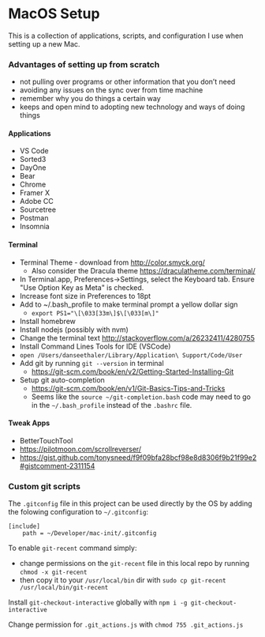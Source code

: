 # MacOS Setup

This is a collection of applications, scripts, and configuration I use when setting up a new Mac.

### Advantages of setting up from scratch

- not pulling over programs or other information that you don’t need
- avoiding any issues on the sync over from time machine
- remember why you do things a certain way
- keeps and open mind to adopting new technology and ways of doing things

#### Applications

- VS Code
- Sorted3
- DayOne
- Bear
- Chrome
- Framer X
- Adobe CC
- Sourcetree
- Postman
- Insomnia

#### Terminal

- Terminal Theme - download from http://color.smyck.org/
  - Also consider the Dracula theme https://draculatheme.com/terminal/
- In Terminal.app, Preferences->Settings, select the Keyboard tab. Ensure "Use
  Option Key as Meta" is checked.
- Increase font size in Preferences to 18pt
- Add to ~/.bash_profile to make terminal prompt a yellow dollar sign
  - `export PS1="\[\033[33m\]$\[\033[m\]"`
- Install homebrew
- Install nodejs (possibly with nvm)
- Change the terminal text http://stackoverflow.com/a/26232411/4280755
- Install Command Lines Tools for IDE (VSCode)
- `open /Users/danseethaler/Library/Application\ Support/Code/User`
- Add git by running `git --version` in terminal
  - https://git-scm.com/book/en/v2/Getting-Started-Installing-Git
- Setup git auto-completion
  - https://git-scm.com/book/en/v1/Git-Basics-Tips-and-Tricks
  - Seems like the `source ~/git-completion.bash` code may need to go in the `~/.bash_profile` instead of the `.bashrc` file.

#### Tweak Apps

- BetterTouchTool
- https://pilotmoon.com/scrollreverser/
- https://gist.github.com/tonysneed/f9f09bfa28bcf98e8d8306f9b21f99e2#gistcomment-2311154

### Custom git scripts

The `.gitconfig` file in this project can be used directly by the OS by adding the folowing configuration to `~/.gitconfig`:

```
[include]
    path = ~/Developer/mac-init/.gitconfig
```

To enable `git-recent` command simply:

- change permissions on the `git-recent` file in this local repo by running `chmod -x git-recent`
- then copy it to your `/usr/local/bin` dir with `sudo cp git-recent /usr/local/bin/git-recent`

Install `git-checkout-interactive` globally with `npm i -g git-checkout-interactive`

Change permission for `.git_actions.js` with `chmod 755 .git_actions.js`
